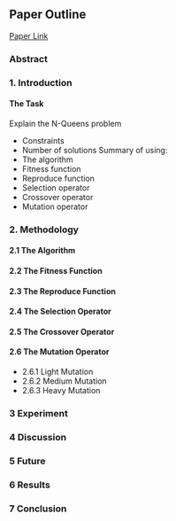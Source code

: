 ## Paper Outline
[Paper Link](https://www.overleaf.com/read/pcgwmrpzyqjd)

### Abstract
### 1. Introduction
#### The Task
Explain the N-Queens problem
- Constraints
- Number of solutions
Summary of using:
- The algorithm
- Fitness function
- Reproduce function
- Selection operator
- Crossover operator
- Mutation operator
### 2. Methodology
#### 2.1 The Algorithm
#### 2.2 The Fitness Function
#### 2.3 The Reproduce Function
#### 2.4 The Selection Operator
#### 2.5 The Crossover Operator
#### 2.6 The Mutation Operator
- 2.6.1 Light Mutation
- 2.6.2 Medium Mutation
- 2.6.3 Heavy Mutation
### 3 Experiment
### 4 Discussion
### 5 Future
### 6 Results
### 7 Conclusion
